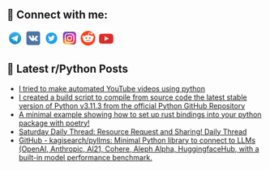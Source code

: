 ## 🔎 Connect with me:
[<img src="https://github.com/bullbesh/bullbesh/blob/main/images/Telegram.png" width="32" height="32" />](https://t.me/bullbesh)
[<img src="https://github.com/bullbesh/bullbesh/blob/main/images/VK.png" width="32" height="32" />](https://vk.com/bullbesh)
[<img src="https://github.com/bullbesh/bullbesh/blob/main/images/Twitter.png" width="32" height="32" />](https://twitter.com/bullbesh1)
[<img src="https://github.com/bullbesh/bullbesh/blob/main/images/Instagram.png" width="32" height="32" />](https://www.instagram.com/bullbesh)
[<img src="https://github.com/bullbesh/bullbesh/blob/main/images/Reddit.png" width="32" height="32" />](https://www.reddit.com/user/bullbesh)
[<img src="https://github.com/bullbesh/bullbesh/blob/main/images/YouTube.png" width="32" height="32" />](https://www.youtube.com/channel/UCtfjRs6uzgq5mfm8S06WTcg)

## 📕 Latest r/Python Posts
<!-- BLOG-POST-LIST:START -->
- [I tried to make automated YouTube videos using python](https://www.reddit.com/r/Python/comments/132ichv/i_tried_to_make_automated_youtube_videos_using/)
- [I created a build script to compile from source code the latest stable version of Python v3.11.3 from the official Python GitHub Repository](https://www.reddit.com/r/Python/comments/132i6jy/i_created_a_build_script_to_compile_from_source/)
- [A minimal example showing how to set up rust bindings into your python package with poetry!](https://www.reddit.com/r/Python/comments/132dxix/a_minimal_example_showing_how_to_set_up_rust/)
- [Saturday Daily Thread: Resource Request and Sharing! Daily Thread](https://www.reddit.com/r/Python/comments/132duia/saturday_daily_thread_resource_request_and/)
- [GitHub - kagisearch/pyllms: Minimal Python library to connect to LLMs &lpar;OpenAI, Anthropic, AI21, Cohere, Aleph Alpha, HuggingfaceHub, with a built-in model performance benchmark.](https://www.reddit.com/r/Python/comments/1326gpo/github_kagisearchpyllms_minimal_python_library_to/)
<!-- BLOG-POST-LIST:END -->
